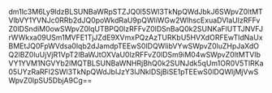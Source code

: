 dm1lc3M6Ly9ldzBLSUNBaWRpSTZJQ0l5SWl3TkNpQWdJbkJ6SWpvZ0ltMTVlbVY1YVNJc0RRb2dJQ0poWkdRaU9pQWliWGw2WlhscExuaDVlaUlzRFFvZ0lDSndiM0owSWpvZ0lqUTBPQ0lzRFFvZ0lDSnBaQ0k2SUNKaFlUTTJNVFJrWWkxa09USm1MVFE1TjJZdE9XVmxPQzAzTURKbU5HVXdORFEwTldNaUxBMEtJQ0FpWVdsa0lqb2dJamdpTEEwS0lDQWlibVYwSWpvZ0luZHpJaXdOQ2lBZ0luUjVjR1VpT2lBaWJtOXVaU0lzRFFvZ0lDSm9iM04wSWpvZ0ltMTVlbVY1YVM1NGVYb2lMQTBLSUNBaWNHRjBhQ0k2SUNJdk5qUm1OR0V5TlRKa05UYzRaRFl2SWl3TkNpQWdJblJzY3lJNklDSjBiSE1pTEEwS0lDQWljMjVwSWpvZ0lpSU5DbjA9Cg==
